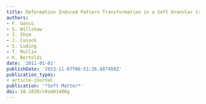 ```yaml
---
title: Deformation Induced Pattern Transformation in a Soft Granular Crystal
authors:
- F. Göncü
- S. Willshaw
- J. Shim
- J. Cusack
- S. Luding
- T. Mullin
- K. Bertoldi
date: '2011-01-01'
publishDate: '2023-11-07T06:51:26.687450Z'
publication_types:
- article-journal
publication: '*Soft Matter*'
doi: 10.1039/c0sm01408g
---
```

